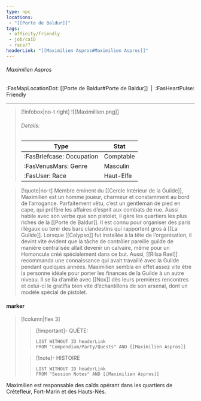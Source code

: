 ```yaml
---
type: npc
locations:
 - "[[Porte de Baldur]]"
tags:
 - affinity/friendly
 - job/caïD
 - race/?
headerLink: "[[Maximilien Aspros#Maximilien Aspros]]"
---
```

###### Maximilien Aspros
<span class="sub2">:FasMapLocationDot: [[Porte de Baldur#Porte de Baldur]]&nbsp;&nbsp;|&nbsp;&nbsp;:FasHeartPulse: Friendly </span>
___

> [!infobox|no-t right]
> ![[Maximillien.png]]
> ###### Details:
> | Type | Stat |
> | ---- | ---- |
> | :FasBriefcase: Occupation | Comptable |
> | :FasVenusMars: Genre | Masculin |
> | :FasUser: Race | Haut-Elfe |
<span class="clearfix"></span>

> [!quote|no-t]
>Membre éminent du [[Cercle Intérieur de la Guilde]], Maximilien est un homme joueur, charmeur et constamment au bord de l’arrogance. Parfaitement vêtu, c’est un gentleman de pied en cape, qui préfère les affaires d’esprit aux combats de rue. Aussi habile avec son verbe que son pistolet, il gère les quartiers les plus riches de la [[Porte de Baldur]]. Il est connu pour organiser des paris illégaux ou tenir des bars clandestins qui rapportent gros à [[La Guilde]].
Lorsque [[Calypso]] fut installée à la tête de l’organisation, il devint vite évident que la tâche de contrôler pareille guilde de manière centralisée allait devenir un calvaire, même pour un Homoncule créé spécialement dans ce but. Aussi, [[Rilsa Rael]] recommanda une connaissance qui avait travaillé avec la Guilde pendant quelques années.
Maximilien sembla en effet assez vite être la personne idéale pour porter les finances de la Guilde à un autre niveau. Il se lia d’amitié avec [[Nox]] dès leurs premières rencontres et celui-ci le gratifia bien vite d’échantillons de son arsenal, dont un modèle spécial de pistolet.

#### marker
> [!column|flex 3]
>> [!important]- QUÊTE:
>>```dataview
>>LIST WITHOUT ID headerLink
>>FROM "Compendium/Party/Quests" AND [[Maximilien Aspros]]
>
>>[!note]- HISTOIRE
>>```dataview
>>LIST WITHOUT ID headerLink
>>FROM "Session Notes" AND [[Maximilien Aspros]]

Maximilien est responsable des caïds opérant dans les quartiers de Crêtefleur, Fort-Marin et des Hauts-Nés.